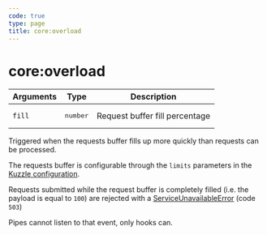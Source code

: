 ```yaml
---
code: true
type: page
title: core:overload
---
```


# core:overload



| Arguments | Type              | Description                    |
| --------- | ----------------- | ------------------------------ |
| `fill`    | <pre>number</pre> | Request buffer fill percentage |

Triggered when the requests buffer fills up more quickly than requests can be processed.

The requests buffer is configurable through the `limits` parameters in the [Kuzzle configuration](/core/1/guide/guides/essentials/configuration/).

Requests submitted while the request buffer is completely filled (i.e. the payload is equal to `100`) are rejected with a [ServiceUnavailableError](/core/1/api/essentials/errors/#common-errors-default) (code `503`)

<div class="alert alert-info">Pipes cannot listen to that event, only hooks can.</div>
